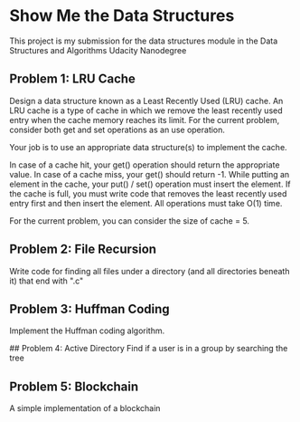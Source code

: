 # Show Me the Data Structures

This project is my submission for the data structures module in the Data Structures and Algorithms Udacity Nanodegree

## Problem 1: LRU Cache
Design a data structure known as a Least Recently Used (LRU) cache. An LRU cache is a type of cache in which we remove the least recently used entry when the cache memory reaches its limit. For the current problem, consider both get and set operations as an use operation.

Your job is to use an appropriate data structure(s) to implement the cache.

In case of a cache hit, your get() operation should return the appropriate value.
In case of a cache miss, your get() should return -1.
While putting an element in the cache, your put() / set() operation must insert the element. If the cache is full, you must write code that removes the least recently used entry first and then insert the element.
All operations must take O(1) time.

For the current problem, you can consider the size of cache = 5.

## Problem 2: File Recursion
Write code for finding all files under a directory (and all directories beneath it) that end with ".c"

## Problem 3: Huffman Coding
Implement the Huffman coding algorithm.

## Problem 4:  Active Directory
Find if a user is in a group by searching the tree

## Problem 5: Blockchain
A simple implementation of a blockchain
